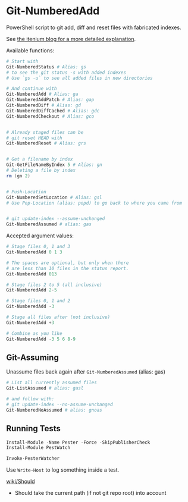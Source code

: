 # Git-NumberedAdd

PowerShell script to git add, diff and reset files with fabricated indexes.

See [the itenium blog for a more detailed explanation](https://itenium.be/blog/productivity/git-numbered-add-for-powershell).


Available functions:  
```powershell
# Start with
Git-NumberedStatus # Alias: gs
# to see the git status -s with added indexes
# Use `gs -u` to see all added files in new directories

# And continue with
Git-NumberedAdd # Alias: ga
Git-NumberedAddPatch # Alias: gap
Git-NumberedDiff # Alias: gd
Git-NumberedDiffCached # Alias: gdc
Git-NumberedCheckout # Alias: gco


# Already staged files can be
# git reset HEAD with
Git-NumberedReset # Alias: grs


# Get a filename by index
Git-GetFileNameByIndex 5 # Alias: gn
# Deleting a file by index
rm (gn 2)


# Push-Location
Git-NumberedSetLocation # Alias: gsl
# Use Pop-Location (alias: popd) to go back to where you came from


# git update-index --assume-unchanged
Git-NumberedAssumed # alias: gas
```

Accepted argument values:  
```powershell
# Stage files 0, 1 and 3
Git-NumberedAdd 0 1 3

# The spaces are optional, but only when there
# are less than 10 files in the status report.
Git-NumberedAdd 013

# Stage files 2 to 5 (all inclusive)
Git-NumberedAdd 2-5

# Stage files 0, 1 and 2
Git-NumberedAdd -3

# Stage all files after (not inclusive)
Git-NumberedAdd +3

# Combine as you like
Git-NumberedAdd -3 5 6 8-9
```



## Git-Assuming

Unassume files back again after `Git-NumberedAssumed` (alias: gas)

```powershell
# List all currently assumed files
Git-ListAssumed # alias: gasl

# and follow with:
# git update-index --no-assume-unchanged
Git-NumberedNoAssumed # alias: gnoas
```



## Running Tests

```powershell
Install-Module -Name Pester -Force -SkipPublisherCheck
Install-Module PestWatch

Invoke-PesterWatcher
```

Use `Write-Host` to log something inside a test.

[wiki/Should](https://github.com/pester/Pester/wiki/Should)




- Should take the current path (if not git repo root) into account

